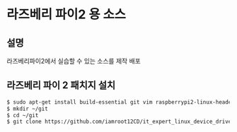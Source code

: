 # 라즈베리 파이2 용 소스
## 설명
 라즈베리파이2에서 실습할 수 있는 소스를 제작 배포

## 라즈베리 파이 2 패치지 설치
```sh
$ sudo apt-get install build-essential git vim raspberrypi2-linux-headers
$ mkdir ~/git
$ cd ~/git
$ git clone https://github.com/iamroot12CD/it_expert_linux_device_driver
```
